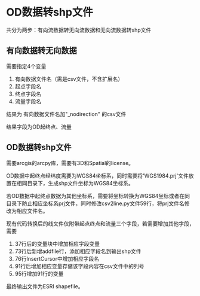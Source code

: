 # OD数据转shp文件
共分为两步：有向流数据转无向流数据和无向流数据转shp文件

## 有向数据转无向数据
需要指定4个变量

1. 有向数据文件名（需是csv文件，不含扩展名）
2. 起点字段名
3. 终点字段名
4. 流量字段名

结果为 有向数据文件名加"_nodirection" 的csv文件

结果字段为OD起终点、流量

## OD数据转shp文件
需要arcgis的arcpy库，需要有3D和Spatial的license。

OD数据中起终点经纬度需要为WGS84坐标系，同时需要将'WGS1984.prj'文件放置在相同目录下，生成shp文件坐标为WGS84坐标系。

若OD数据中起终点数据为其他坐标系，需要将坐标转换为WGS84坐标或者在同目录下防止相应坐标系prj文件，同时修改csv2line.py文件59行，将prj文件名修改为相应文件名。

现有代码转换后的线文件仅附带起点终点和流量三个字段，若需要增加其他字段，需要

1. 37行后的变量块中增加相应字段变量
2. 73行后新增addfile行，添加相应字段名到输出shp文件
3. 76行InsertCursor中增加相应字段名
4. 91行后增加相应变量存储该字段内容在csv文件中的列号
5. 95行增加91行的变量

最终输出文件为ESRI shapefile。